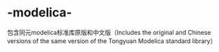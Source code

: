 # -modelica-
包含同元modelica标准库原版和中文版（Includes the original and Chinese versions of the same version of the Tongyuan Modelica standard library）
